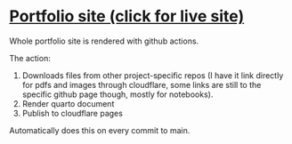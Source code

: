 # [Portfolio site (click for live site)](https://portfolio.lizgood.win)


Whole portfolio site is rendered with github actions. 

The action: 

1. Downloads files from other project-specific repos (I have it link directly for pdfs and images through cloudflare, some links are still to the specific github page though, mostly for notebooks). 
2. Render quarto document
3. Publish to cloudflare pages


Automatically does this on every commit to main.
